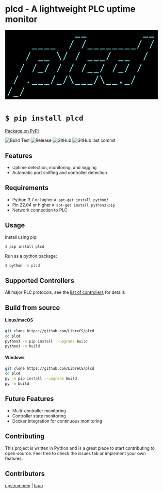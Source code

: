 # plcd - A lightweight PLC uptime monitor

![logo](https://github.com/LibreCS/plcd/blob/stable/assets/logo_ascii.png)

# `$ pip install plcd`

[Package on PyPI](https://pypi.org/project/plcd/)

![Build Test](https://github.com/LibreCS/plcd/actions/workflows/test.yml/badge.svg) ![Release](https://github.com/LibreCS/plcd/actions/workflows/release.yml/badge.svg) ![GitHub](https://img.shields.io/github/license/LibreCS/plcd) ![GitHub last commit](https://img.shields.io/github/last-commit/LibreCS/plcd)

## Features
- Uptime detection, monitoring, and logging
- Automatic port sniffing and controller detection

## Requirements
- Python 3.7 or higher `# apt-get install python3`
- Pin 22.04 or higher `# apt-get install python3-pip`
- Network connection to PLC

## Usage
Install using pip:
```bash
$ pip install plcd
```
Run as a python package:
```bash
$ python -m plcd
```

## Supported Controllers
All major PLC protocols, see the [list of controllers](https://github.com/LibreCS/plcd/blob/main/src/plcd/plc-ports.dat) for details

## Build from source
#### Linux/macOS
```bash
git clone https://github.com/LibreCS/plcd
cd plcd
python3 -m pip install --upgrade build
python3 -m build
```

#### Windows
```bash
git clone https://github.com/LibreCS/plcd
cd plcd
py -m pip install --upgrade build
py -m build
```

## Future Features
- Multi-controller monitoring
- Controller state monitoring
- Docker integration for continuous monitoring

## Contributing
This project is written in Python and is a great place to start contributing to open-source. Feel free to check the issues tab or implement your own features.

## Contributors
[cpstrommen](https://github.com/cpstrommen) | [tcun](https://github.com/tcun)
